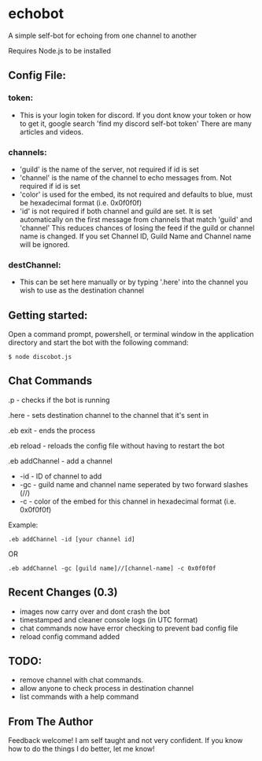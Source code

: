 # echobot

A simple self-bot for echoing from one channel to another

Requires Node.js to be installed

## Config File:

### token:

* This is your login token for discord. If you dont know your token or how to get it, google search 'find my discord self-bot token' There are many articles and videos.

### channels:

* 'guild' is the name of the server, not required if id is set
* 'channel' is the name of the channel to echo messages from. Not required if id is set
* 'color' is used for the embed, its not required and defaults to blue, must be hexadecimal format (i.e. 0x0f0f0f)
* 'id' is not required if both channel and guild are set. It is set automatically on the first message from channels that match 'guild' and 'channel' This reduces chances of losing the feed if the guild or channel name is changed. If you set Channel ID, Guild Name and Channel name will be ignored.


### destChannel:

* This can be set here manually or by typing '.here' into the channel you wish to use as the destination channel 

## Getting started:

Open a command prompt, powershell, or terminal window in the application directory and start the bot with the following command:

```
$ node discobot.js
```

## Chat Commands

.p - checks if the bot is running

.here - sets destination channel to the channel that it's sent in

.eb exit - ends the process

.eb reload - reloads the config file without having to restart the bot

.eb addChannel - add a channel

* -id - ID of channel to add
* -gc - guild name and channel name seperated by two forward slashes (//)
* -c - color of the embed for this channel in hexadecimal format (i.e. 0x0f0f0f)

Example:

```
.eb addChannel -id [your channel id]
```

OR

```
.eb addChannel -gc [guild name]//[channel-name] -c 0x0f0f0f
```

## Recent Changes (0.3)

* images now carry over and dont crash the bot
* timestamped and cleaner console logs (in UTC format)
* chat commands now have error checking to prevent bad config file
* reload config command added

## TODO:

* remove channel with chat commands.
* allow anyone to check process in destination channel
* list commands with a help command

## From The Author

Feedback welcome! I am self taught and not very confident. If you know how to do the things I do better, let me know!